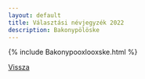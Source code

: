 ```yaml
---
layout: default
title: Választási névjegyzék 2022
description: Bakonypölöske
---
```


{% include Bakonypooxlooxske.html %}

[Vissza](./)